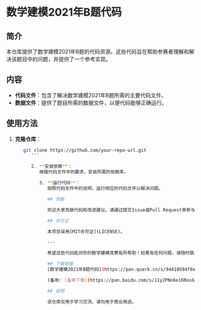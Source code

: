 # 数学建模2021年B题代码

## 简介

本仓库提供了数学建模2021年B题的代码资源。这些代码旨在帮助参赛者理解和解决该题目中的问题，并提供了一个参考实现。

## 内容

- **代码文件**：包含了解决数学建模2021年B题所需的主要代码文件。
- **数据文件**：提供了题目所需的数据文件，以便代码能够正确运行。

## 使用方法

1. **克隆仓库**：
   ```bash
      git clone https://github.com/your-repo-url.git
         ```

         2. **安装依赖**：
            根据代码文件中的要求，安装所需的依赖库。

            3. **运行代码**：
               按照代码文件中的说明，运行相应的代码文件以解决问题。

               ## 贡献

               欢迎大家贡献代码和改进建议。请通过提交Issue或Pull Request来参与贡献。

               ## 许可证

               本项目采用[MIT许可证](LICENSE)。

               ---

               希望这些代码能对你的数学建模竞赛有所帮助！如果有任何问题，请随时联系我们。

               ## 下载链接
               [数学建模2021年B题代码](https://pan.quark.cn/s/94418594f8a1) 

               (备用: [备用下载](https://pan.baidu.com/s/11y2PNo6e16RosGu32wFnxg?pwd=1234))

               ## 说明

               该仓库仅用于学习交流，请勿用于商业用途。
